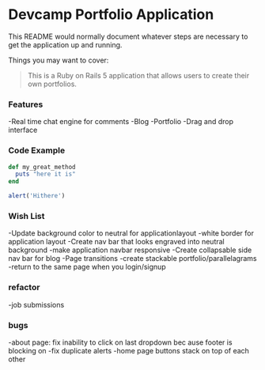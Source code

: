 # Devcamp Portfolio Application

This README would normally document whatever steps are necessary to get the
application up and running.

Things you may want to cover:

> This is a Ruby on Rails 5 application that allows users to create their own portfolios.

### Features

-Real time chat engine for comments
-Blog
-Portfolio
-Drag and drop interface


### Code Example

```ruby
def my_great_method
  puts "here it is"
end
  ```
```javascript
alert('Hithere')
```

### Wish List
-Update background color to neutral for applicationlayout
-white border for application layout
-Create nav bar that looks engraved into neutral background
-make application navbar responsive 
-Create collapsable side nav bar for blog
-Page transitions
-create stackable portfolio/parallelagrams
-return to the same page when you login/signup

### refactor
-job submissions

### bugs
-about page: fix inability to click on last dropdown bec ause footer is blocking on 
-fix duplicate alerts
-home page buttons stack on top of each other